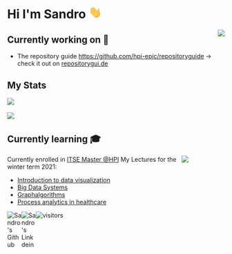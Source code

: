 # Hi I'm Sandro <img src="https://github.com/ABSphreak/ABSphreak/blob/master/gifs/Hi.gif" width="30px">

<!--
![visitors](https://hits.seeyoufarm.com/api/count/incr/badge.svg?url=https://github.com/sanjsp")
-->

<img align="right" src="https://github.com/rajput2107/rajput2107/blob/master/Assets/Developer.gif"/>

## Currently working on 💾

- The repository guide https://github.com/hpi-epic/repositoryguide -> check it out on [repositorygui.de](http://repositorygui.de/)

## My Stats

<p>
  <img src="https://github-readme-stats.vercel.app/api?username=sanjsp&show_icons=true&hide=stars">
</p>


<p>
  <img src="https://github-readme-stats.vercel.app/api/top-langs/?username=sanjsp&count_private=true&layout=compact">
</p>



## Currently learning 🎓

<img align='right' src='https://user-images.githubusercontent.com/5713670/87202985-820dcb80-c2b6-11ea-9f56-7ec461c497c3.gif' width='100"'>

Currently enrolled in [ITSE Master @HPI](https://hpi.de/en/studies/before-your-studies/degree-programs/master/it-systems-engineering.html)
My Lectures for the winter term 2021:
- [Introduction to data visualization](https://hpi.de/studium/im-studium/lehrveranstaltungen/it-systems-engineering-ma/lehrveranstaltung/wise-21-22-3363-introduction-to-data-visualization.html)
- [Big Data Systems](https://hpi.de/studium/im-studium/lehrveranstaltungen/it-systems-engineering-ma/lehrveranstaltung/wise-21-22-3359-big-data-systems.html)
- [Graphalgorithms](https://hpi.de/friedrich/teaching/ws21/graphalg.html)
- [Process analytics in healthcare](https://hpi.de/studium/im-studium/lehrveranstaltungen/it-systems-engineering-ma/lehrveranstaltung/wise-21-22-3407-process-analytics-in-healthcare.html) 

<!--
![picture](https://raw.githubusercontent.com/saadeghi/saadeghi/master/dino.gif)
<br />
-->

<p align="left">
<a href="https://github.com/sanjsp">
  <img align="left" alt="Sandro's Github" width="33px" src="https://cdn.jsdelivr.net/npm/simple-icons@v3/icons/github.svg" />
</a>
<a href="https://www.linkedin.com/in/sandro-s-158474127/">
  <img align="left" alt="Sandro's Linkdein" width="33px" src="https://cdn.jsdelivr.net/npm/simple-icons@v3/icons/linkedin.svg" />
</a>
  
![visitors](https://visitor-badge.laobi.icu/badge?page_id=sanjsp.sanjsp)

</p>

